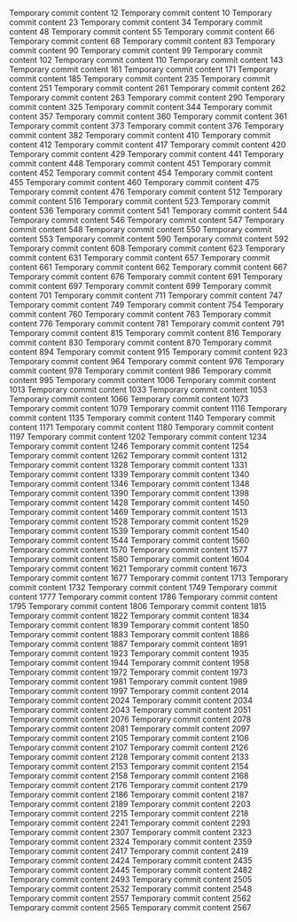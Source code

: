 Temporary commit content 12
Temporary commit content 10
Temporary commit content 23
Temporary commit content 34
Temporary commit content 48
Temporary commit content 55
Temporary commit content 66
Temporary commit content 68
Temporary commit content 83
Temporary commit content 90
Temporary commit content 99
Temporary commit content 102
Temporary commit content 110
Temporary commit content 143
Temporary commit content 161
Temporary commit content 171
Temporary commit content 185
Temporary commit content 235
Temporary commit content 251
Temporary commit content 261
Temporary commit content 262
Temporary commit content 263
Temporary commit content 290
Temporary commit content 325
Temporary commit content 344
Temporary commit content 357
Temporary commit content 360
Temporary commit content 361
Temporary commit content 373
Temporary commit content 376
Temporary commit content 382
Temporary commit content 410
Temporary commit content 412
Temporary commit content 417
Temporary commit content 420
Temporary commit content 429
Temporary commit content 441
Temporary commit content 448
Temporary commit content 451
Temporary commit content 452
Temporary commit content 454
Temporary commit content 455
Temporary commit content 460
Temporary commit content 475
Temporary commit content 476
Temporary commit content 512
Temporary commit content 516
Temporary commit content 523
Temporary commit content 536
Temporary commit content 541
Temporary commit content 544
Temporary commit content 546
Temporary commit content 547
Temporary commit content 548
Temporary commit content 550
Temporary commit content 553
Temporary commit content 590
Temporary commit content 592
Temporary commit content 608
Temporary commit content 623
Temporary commit content 631
Temporary commit content 657
Temporary commit content 661
Temporary commit content 662
Temporary commit content 667
Temporary commit content 676
Temporary commit content 691
Temporary commit content 697
Temporary commit content 699
Temporary commit content 701
Temporary commit content 711
Temporary commit content 747
Temporary commit content 749
Temporary commit content 754
Temporary commit content 760
Temporary commit content 763
Temporary commit content 776
Temporary commit content 781
Temporary commit content 791
Temporary commit content 815
Temporary commit content 816
Temporary commit content 830
Temporary commit content 870
Temporary commit content 894
Temporary commit content 915
Temporary commit content 923
Temporary commit content 964
Temporary commit content 976
Temporary commit content 978
Temporary commit content 986
Temporary commit content 995
Temporary commit content 1006
Temporary commit content 1013
Temporary commit content 1033
Temporary commit content 1053
Temporary commit content 1066
Temporary commit content 1073
Temporary commit content 1079
Temporary commit content 1116
Temporary commit content 1135
Temporary commit content 1140
Temporary commit content 1171
Temporary commit content 1180
Temporary commit content 1197
Temporary commit content 1202
Temporary commit content 1234
Temporary commit content 1246
Temporary commit content 1254
Temporary commit content 1262
Temporary commit content 1312
Temporary commit content 1328
Temporary commit content 1331
Temporary commit content 1339
Temporary commit content 1340
Temporary commit content 1346
Temporary commit content 1348
Temporary commit content 1390
Temporary commit content 1398
Temporary commit content 1428
Temporary commit content 1450
Temporary commit content 1469
Temporary commit content 1513
Temporary commit content 1528
Temporary commit content 1529
Temporary commit content 1539
Temporary commit content 1540
Temporary commit content 1544
Temporary commit content 1560
Temporary commit content 1570
Temporary commit content 1577
Temporary commit content 1580
Temporary commit content 1604
Temporary commit content 1621
Temporary commit content 1673
Temporary commit content 1677
Temporary commit content 1713
Temporary commit content 1732
Temporary commit content 1749
Temporary commit content 1777
Temporary commit content 1786
Temporary commit content 1795
Temporary commit content 1806
Temporary commit content 1815
Temporary commit content 1822
Temporary commit content 1834
Temporary commit content 1839
Temporary commit content 1850
Temporary commit content 1883
Temporary commit content 1886
Temporary commit content 1887
Temporary commit content 1891
Temporary commit content 1923
Temporary commit content 1935
Temporary commit content 1944
Temporary commit content 1958
Temporary commit content 1972
Temporary commit content 1973
Temporary commit content 1981
Temporary commit content 1989
Temporary commit content 1997
Temporary commit content 2014
Temporary commit content 2024
Temporary commit content 2034
Temporary commit content 2043
Temporary commit content 2051
Temporary commit content 2076
Temporary commit content 2078
Temporary commit content 2081
Temporary commit content 2097
Temporary commit content 2105
Temporary commit content 2106
Temporary commit content 2107
Temporary commit content 2126
Temporary commit content 2128
Temporary commit content 2133
Temporary commit content 2153
Temporary commit content 2154
Temporary commit content 2158
Temporary commit content 2168
Temporary commit content 2176
Temporary commit content 2179
Temporary commit content 2186
Temporary commit content 2187
Temporary commit content 2189
Temporary commit content 2203
Temporary commit content 2215
Temporary commit content 2218
Temporary commit content 2241
Temporary commit content 2293
Temporary commit content 2307
Temporary commit content 2323
Temporary commit content 2324
Temporary commit content 2359
Temporary commit content 2417
Temporary commit content 2419
Temporary commit content 2424
Temporary commit content 2435
Temporary commit content 2445
Temporary commit content 2482
Temporary commit content 2493
Temporary commit content 2505
Temporary commit content 2532
Temporary commit content 2548
Temporary commit content 2557
Temporary commit content 2562
Temporary commit content 2565
Temporary commit content 2567
